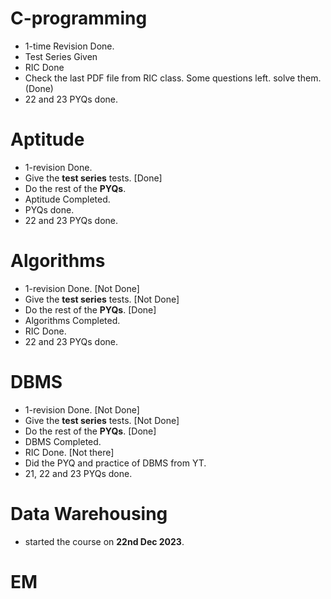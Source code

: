 # C-programming

* 1-time Revision Done.
* Test Series Given
* RIC Done
* Check the last PDF file from RIC class. Some questions left. solve them. (Done)
* 22 and 23 PYQs done.

# Aptitude

* 1-revision Done.
* Give the **test series** tests. [Done]
* Do the rest of the **PYQs**.
* Aptitude Completed.
* PYQs done.
* 22 and 23 PYQs done.

# Algorithms

* 1-revision Done. [Not Done]
* Give the **test series** tests. [Not Done]
* Do the rest of the **PYQs**. [Done]
* Algorithms Completed.
* RIC Done.
* 22 and 23 PYQs done.

# DBMS

* 1-revision Done. [Not Done]
* Give the **test series** tests. [Not Done]
* Do the rest of the **PYQs**. [Done]
* DBMS Completed.
* RIC Done. [Not there]
* Did the PYQ and practice of DBMS from YT.
* 21, 22 and 23 PYQs done.

# Data Warehousing

* started the course on **22nd Dec 2023**.









# EM